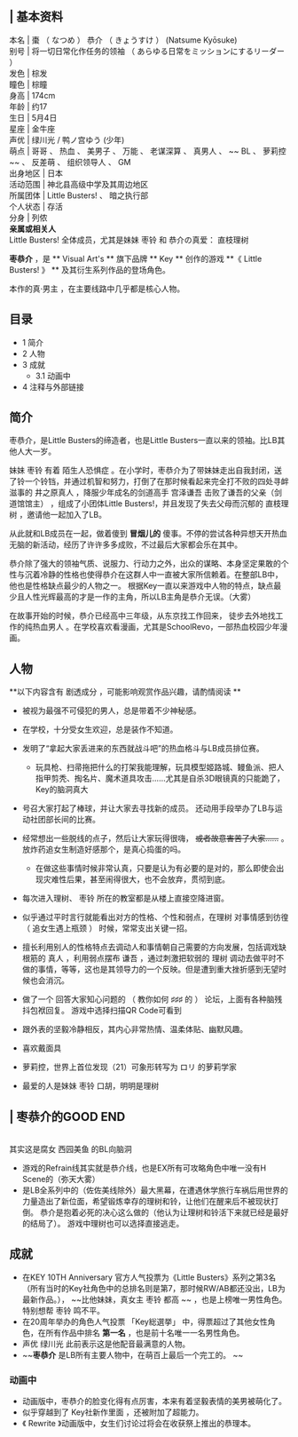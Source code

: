 |  **基本资料**  
---  
本名  |  棗  （  なつめ  ）  恭介  （  きょうすけ  ）  (Natsume Kyōsuke)   
别号  |  将一切日常化作任务的领袖  （  あらゆる日常をミッションにするリーダー  ）   
发色  |  棕发   
瞳色  |  棕瞳   
身高  |  174cm   
年龄  |  约17   
生日  |  5月4日   
星座  |  金牛座   
声优  |  绿川光  /  鸭ノ宫ゆう  (少年)   
萌点  |  哥哥  、  热血  、  美男子  、  万能  、  老谋深算  、  真男人  、 ~~ BL  、  萝莉控  ~~ 、  反差萌  、  组织领导人  、  GM   
出身地区  |  日本   
活动范围  |  神北县高级中学及其周边地区   
所属团体  |  Little Busters!  、  暗之执行部   
个人状态  |  存活   
分身  |  列侬   
**亲属或相关人**  
Little Busters!  全体成员，尤其是妹妹  枣铃  和  恭介の真爱：  直枝理树  
  
**枣恭介** ，是 ** Visual Art's  ** 旗下品牌 ** Key  ** 创作的游戏 **《 Little Busters!  》 **
及其衍生系列作品的登场角色。

本作的真·男主  ，在主要线路中几乎都是核心人物。

##  目录

  * 1  简介 
  * 2  人物 
  * 3  成就 
    * 3.1  动画中 
  * 4  注释与外部链接 

##  简介

枣恭介，是Little Busters的缔造者，也是Little Busters一直以来的领袖。比LB其他人大一岁。

妹妹  枣铃  有着  陌生人恐惧症
。在小学时，枣恭介为了带妹妹走出自我封闭，送了铃一个铃铛，并通过机智和努力，打倒了在那时候看起来完全打不败的四处寻衅滋事的  井之原真人
，降服少年成名的剑道高手  宫泽谦吾  击败了谦吾的父亲（剑道馆馆主）  ，组成了小团体Little Busters!，并且发现了失去父母而沉郁的
直枝理树  ，邀请他一起加入了LB。

从此就和LB成员在一起，做着傻到 **冒烟儿的** 傻事。不停的尝试各种异想天开热血无脑的新活动，经历了许许多多成败，不过最后大家都会乐在其中。

恭介除了强大的领袖气质、说服力、行动力之外，出众的谋略、本身坚定果敢的个性与沉着冷静的性格也使得恭介在这群人中一直被大家所信赖着。在整部LB中，他也是性格缺点最少的人物之一。
根据Key一直以来游戏中人物的特点，缺点最少且人性光辉最高的才是一作的主角，所以LB主角是恭介无误。（大雾）

在故事开始的时候，恭介已经高中三年级，从东京找工作回来，  徒步去外地找工作的纯热血男人
。在学校喜欢看漫画，尤其是SchoolRevo，一部热血校园少年漫画。

##  人物

**以下内容含有 剧透成分  ，可能影响观赏作品兴趣，请酌情阅读 **

  * 被视为最强不可侵犯的男人，总是带着不少神秘感。 
  * 在学校，十分受女生欢迎，总是装作不知道。 
  * 发明了“拿起大家丢进来的东西就战斗吧”的热血格斗与LB成员排位赛。 
    * 玩具枪、扫帚拖把什么的打架我能理解，玩具模型姬路城、鳗鱼派、把人指甲剪秃、掏名片、魔术道具攻击……尤其是自杀3D眼镜真的只能跪了，Key的脑洞真大 
  * 号召大家打起了棒球，并让大家去寻找新的成员。  还动用手段举办了LB与运动社团部长间的比赛。 
  * 经常想出一些脱线的点子，然后让大家玩得很嗨， ~~或者故意害苦了大家……~~ 。  放炸药追女生制造好感那个，是真心捣蛋的吗。 
    * 在做这些事情时候非常认真，只要是认为有必要的是对的，那么即使会出现灾难性后果，甚至闹得很大，也不会放弃，贯彻到底。 
  * 每次进入理树、  枣铃  所在的教室都是从楼上直接空降进窗。 
  * 似乎通过平时言行就能看出对方的性格、个性和弱点，在理树  对事情感到彷徨  （  追女生遇上瓶颈  ）  时候，常常支出关键一招。 
  * 擅长利用别人的性格特点去调动人和事情朝自己需要的方向发展，包括调戏缺根筋的  真人  ，利用弱点摆布  谦吾  ，通过刺激把软弱的  理树  调动去做平时不做的事情，等等，这也是其领导力的一个反映。但是遭到重大挫折感到无望时候也会消沉。 
  * 做了一个  回答大家知心问题的  （  教你如何  ♯♯♯  的  ）  论坛，上面有各种脑残抖包袱回复。  游戏中选择扫描QR Code可看到 
  * 跟外表的坚毅冷静相反，其内心非常热情、温柔体贴、幽默风趣。 
  * 喜欢戴面具 
  * 萝莉控，世界上首位发现（21）可象形转写为  ロリ  的萝莉学家 

  * 最爱的人是妹妹  枣铃  口胡，明明是理树 

|  枣恭介的GOOD END  
---  
</br> 其实这是腐女  西园美鱼  的BL向脑洞 </br>  
  
  * 游戏的Refrain线其实就是恭介线，也是EX所有可攻略角色中唯一没有H Scene的（弥天大雾） 
  * 是LB全系列中的（佐佐美线除外）最大黑幕，在遭遇休学旅行车祸后用世界的力量造出了新位面，希望锻炼幸存的理树和铃，让他们在醒来后不被现状打倒。  恭介是抱着必死的决心这么做的（他认为让理树和铃活下来就已经是最好的结局了）。  游戏中理树也可以选择直接逃走。 

##  成就

  * 在KEY 10TH Anniversary 官方人气投票为《Little Busters》系列之第3名（所有当时的Key社角色中的总排名则是第7，那时候RW/AB都还没出，LB为最新作品。）， ~~比他妹妹，真女主 枣铃  都高 ~~ ，也是上榜唯一男性角色。  特别想帮  枣铃  鸣不平。 
  * 在20周年举办的角色人气投票  「Key総選挙」  中，得票超过了其他女性角色，在所有作品中排名 **第一名** ，也是前十名唯一一名男性角色。 
  * 声优  绿川光  此前表示这是他配音最满意的人物。 
  * ~~**枣恭介** 是LB所有主要人物中，在萌百上最后一个完工的。 ~~

###  动画中

  * 动画版中，枣恭介的脸变化得有点厉害，本来有着坚毅表情的美男被萌化了。 
  * 似乎穿越到了  Key社新作里面  ，还被附加了超能力。 
  * 《  Rewrite  》动画版中，女生们讨论过将会在收获祭上推出的恭理本。 

  